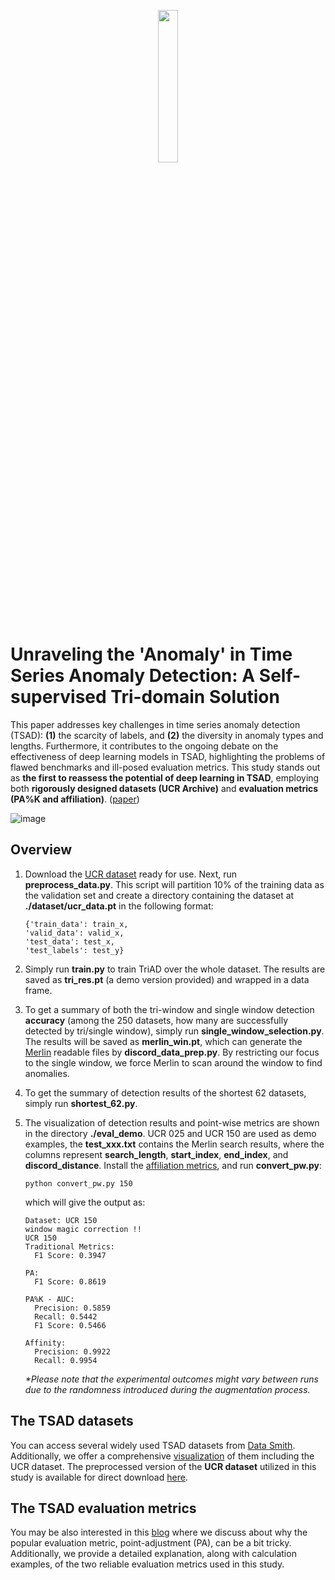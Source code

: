 <p align="center" width="50%">
<img width="25%" src = "https://github.com/pseudo-Skye/TriAD/assets/117964124/d7bee644-3dbc-4547-ad78-a2fe6a0139e5">
</p>

# Unraveling the 'Anomaly' in Time Series Anomaly Detection: A Self-supervised Tri-domain Solution

This paper addresses key challenges in time series anomaly detection (TSAD): **(1)** the scarcity of labels, and **(2)** the diversity in anomaly types and lengths. Furthermore, it contributes to the ongoing debate on the effectiveness of deep learning models in TSAD, highlighting the problems of flawed benchmarks and ill-posed evaluation metrics. This study stands out as **the first to reassess the potential of deep learning in TSAD**, employing both **rigorously designed datasets (UCR Archive)** and **evaluation metrics (PA%K and affiliation)**. ([paper](https://arxiv.org/pdf/2311.11235.pdf))

![image](https://github.com/pseudo-Skye/TriAD/assets/117964124/dcacb90f-a395-42cf-866c-a75600d40c5e)

## Overview
1. Download the [UCR dataset](https://github.com/pseudo-Skye/Data-Smith/blob/master/TSAD%20Dataset/cleaned_dataset/cleaned_dataset.zip) ready for use. Next, run **preprocess_data.py**. This script will partition 10% of the training data as the validation set and create a directory containing the dataset at **./dataset/ucr_data.pt** in the following format:
   ```
   {'train_data': train_x,
   'valid_data': valid_x,
   'test_data': test_x,
   'test_labels': test_y}
   ```

2. Simply run **train.py** to train TriAD over the whole dataset. The results are saved as **tri_res.pt** (a demo version provided) and wrapped in a data frame. 
3. To get a summary of both the tri-window and single window detection **accuracy** (among the 250 datasets, how many are successfully detected by tri/single window), simply run **single_window_selection.py**. The results will be saved as **merlin_win.pt**, which can generate the [Merlin](https://github.com/pseudo-Skye/Time-Matters/blob/main/anomaly%20detection/MERLIN%20(ICDM%2020).md) readable files by **discord_data_prep.py**. By restricting our focus to the single window, we force Merlin to scan around the window to find anomalies. 
4. To get the summary of detection results of the shortest 62 datasets, simply run **shortest_62.py**.
5. The visualization of detection results and point-wise metrics are shown in the directory **./eval_demo**. UCR 025 and UCR 150 are used as demo examples, the **test_xxx.txt** contains the Merlin search results, where the columns represent **search_length**, **start_index**, **end_index**, and **discord_distance**. Install the [affiliation metrics](https://github.com/ahstat/affiliation-metrics-py), and run **convert_pw.py**:

    ```
    python convert_pw.py 150
    ```
    which will give the output as:
    
    ```
    Dataset: UCR 150
    window magic correction !!
    UCR 150
    Traditional Metrics:
      F1 Score: 0.3947
    
    PA:
      F1 Score: 0.8619
    
    PA%K - AUC:
      Precision: 0.5859
      Recall: 0.5442
      F1 Score: 0.5466
    
    Affinity:
      Precision: 0.9922
      Recall: 0.9954
    ```

    _*Please note that the experimental outcomes might vary between runs due to the randomness introduced during the augmentation process._

## The TSAD datasets
You can access several widely used TSAD datasets from [Data Smith](https://github.com/pseudo-Skye/Data-Smith/tree/master/TSAD%20Dataset). Additionally, we offer a comprehensive [visualization](https://github.com/pseudo-Skye/Data-Smith/blob/master/TSAD%20Dataset/visualization%20and%20preprocess.ipynb) of them including the UCR dataset. The preprocessed version of the **UCR dataset** utilized in this study is available for direct download [here](https://github.com/pseudo-Skye/Data-Smith/blob/master/TSAD%20Dataset/cleaned_dataset/cleaned_dataset.zip).

## The TSAD evaluation metrics
You may be also interested in this [blog](https://github.com/pseudo-Skye/Time-Matters/blob/main/anomaly%20detection/Anomaly%20in%20TSAD%20Evaluation.md) where we discuss about why the popular evaluation metric, point-adjustment (PA), can be a bit tricky. Additionally, we provide a detailed explanation, along with calculation examples, of the two reliable evaluation metrics used in this study.

